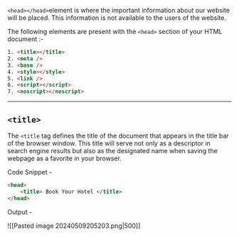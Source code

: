 `<head></head>`element is where the important information about our website will be placed. This information is not available to the users of the website.

The following elements are present with the `<head>` section of your HTML document :-

```html
1. <title></title>
2. <meta />
3. <base />
4. <style></style>
5. <link />
6. <script></script>
7. <noscript></noscript>
```

***
## `<title>`

The `<title` tag defines the title of the document that appears in the title bar of the browser window. This title will serve not only as a descriptor in search engine results but also as the designated name when saving the webpage as a favorite in your browser.

Code Snippet - 

```html
<head>
	<title> Book Your Hotel </title>
</head>
```

Output - 

![[Pasted image 20240509205203.png|500]]